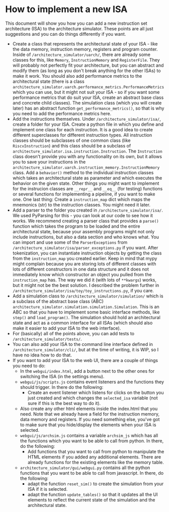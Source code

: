 # How to implement a new ISA
This document will show you how you can add a new instruction set architecture (ISA) to the architecture simulator. These points are all just suggestions and you can do things differently if you want.

- Create a class that represents the architectural state of your ISA - like the data memory, instruction memory, registers and program counter. Inside of `/architecture_simulator/uarch/`, there are already some classes for this, like `Memory`, `InstructionMemory` and `RegisterFile`. They will probably not perfectly fit your architecture, but you can abstract and modify them (as long as you don't break anything for the other ISAs) to make it work. You should also add performance metrics to the architectural state (there is a class `architecture_simulator.uarch.performance_metrics.PerformanceMetrics` which you can use, but it might not suit your ISA - so if you want some performance metrics that do suit your ISA, create an abstract base class and concrete child classes). The simulation class (which you will create later) has an abstract function `get_performance_metrics()`, so that is why you need to add the performance metrics here.
- Add the instructions themselves. Under `/architecture_simulator/isa/`, create a folder for your ISA. Create a python file in which you define and implement one class for each instruction. It is a good idea to create different superclasses for different instruction types. All instruction classes should be subclasses of one common class (like `RiscvInstruction`) and this class should be a subclass of `architecture_simulator.isa.instruction.Instruction`. The `Instruction` class doesn't provide you with any functionality on its own, but it allows you to save your instructions in the `architecture_simulator.uarch.instruction_memory.InstructionMemory` class. Add a `behavior()` method to the individual instruction classes which takes an architectural state as parameter and which executes the behavior on the given state. Other things you might want to implement for the instrucion classes are `__repr__` and `__eq__` (for testing) functions or several functions for implementing a pipeline, if you want to make one. One last thing: Create a `instruction_map` dict which maps the mnemonics (str) to the instruction classes. You might need it later.
- Add a parser to the folder you created in `/architecture_simulator/isa/`. We used PyParsing for this - you can look at our code to see how it works. We recommend creating a parser class that provides a `parse()` function which takes the program to be loaded and the entire architectural state, because your assembly programs might not only include instructions, but also a data section and who knows what. You can import and use some of the `ParserExceptions` from `/architecture_simulator/isa/parser_exceptions.py` if you want. After tokenization, you can instantiate instruction objects by getting the class from the `instruction_map` you created earlier. Keep in mind that mypy might complain because you are storing lots of different classes with lots of different constructors in one data structure and it does not immediately know which constructor an object you pulled from the `instruction_map` has. The way we did it (with lots of `**kwargs`) works, but it might not be the best solution. I described the problem further in `/architecture_simulator/isa/toy/toy_instructions.py`, if you care.
- Add a simulation class to `/architecture_simulator/simulation/` which is a subclass of the abstract base class (ABC) `architecture_simulator.simulation.simulation.Simulation`. This is an ABC so that you have to implement some basic interface methods, like `step()` and `load_program()`. The simulation should hold an architectural state and act as a common interface for all ISAs (which should also make it easier to add your ISA to the web interface).
- For (basically) all of the points above, you can add tests to `/architecture_simulator/tests/`.
- You can also add your ISA to the command line interface defined in `/architecture_simulator/cli/`, but at the time of writing, it is WIP, so I have no idea how to do that.
- If you want to add your ISA to the web UI, there are a couple of things you need to do:
    - In the `webgui/index.html`, add a button next to the other ones for switching the ISA (in the settings menu).
    - `webgui/js/scripts.js` contains event listeners and the functions they should trigger. In there do the following:
        - Create an event listener which listens for clicks on the button you just created and which changes the `selected_isa` variable (not sure if this is the best way to do it).
    - Also create any other html elements inside the index.html that you need. Note that we already have a field for the instruction memory, data memory and registers. If you need something else, you've got to make sure that you hide/display the elements when your ISA is selected.
    - `webgui/js/archsim.js` contains a variable `archsim_js` which has all the functions which you want to be able to call from python. In there, do the following:
        - Add functions that you want to call from python to manipulate the HTML elements if you added any additional elements. There are already functions for the existing elements like the memory table.
    - `architecture_simulator/gui/webgui.py` contains all the python functions that you want to be able to call from javascript. In there, do the following:
        - adapt the function `reset_sim()` to create the simulation from your ISA if it is selected.
        - adapt the function `update_tables()` so that it updates all the UI elements to reflect the current state of the simulation and the architectural state.
